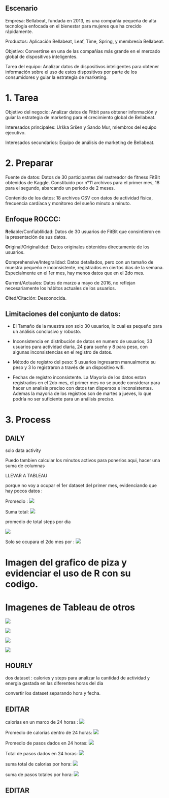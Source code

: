 



## Escenario

Empresa: Bellabeat, fundada en 2013, es una compañía pequeña de alta tecnologia enfocada en el bienestar para mujeres que ha crecido rápidamente. 

Productos: Aplicación Bellabeat, Leaf, Time, Spring, y membresía Bellabeat.

Objetivo: Convertirse en una de las compañias más grande en el mercado global de dispositivos inteligentes.

Tarea del equipo: Analizar datos de dispositivos inteligentes para obtener información sobre el uso de estos dispositivos por parte de los consumidores y guiar la estrategia de marketing.

# 1. Tarea
Objetivo del negocio: Analizar datos de Fitbit para obtener información y guiar la estrategia de marketing para el crecimiento global de Bellabeat.

Interesados principales: Urška Sršen y Sando Mur, miembros del equipo ejecutivo.

Interesados secundarios: Equipo de análisis de marketing de Bellabeat.

# 2. Preparar
Fuente de datos: Datos de 30 participantes del rastreador de fitness FitBit obtenidos de Kaggle. Constituido por n°11 archivos para el primer mes, 18 para el segundo, abarcando un periodo de 2 meses.

Contenido de los datos: 18 archivos CSV con datos de actividad física, frecuencia cardíaca y monitoreo del sueño minuto a minuto.

## Enfoque ROCCC:

**R**eliable/Confiablilidad: Datos de 30 usuarios de FitBit que consintieron en la presentación de sus datos.

**O**riginal/Originalidad: Datos originales obtenidos directamente de los usuarios.

**C**omprehensive/Integralidad: Datos detallados, pero con un tamaño de muestra pequeño e inconsistente, registrados en ciertos días de la semana. Especialmente en el 1er mes, hay menos datos que en el 2do mes.

**C**urrent/Actuales: Datos de marzo a mayo de 2016, no reflejan necesariamente los hábitos actuales de los usuarios.

**C**ited/Citación: Desconocida.


## Limitaciones del conjunto de datos:

* El Tamaño de la muestra son solo 30 usuarios, lo cual es pequeño para un análisis conclusivo y robusto.

* Inconsistencia en distribución de datos en numero de usuarios; 33 usuarios para actividad diaria, 24 para sueño y 8 para peso, con algunas inconsistencias en el registro de datos.


* Método de registro del peso: 5 usuarios ingresaron manualmente su peso y 3 lo registraron a través de un dispositivo wifi.

* Fechas de registro inconsistente. La Mayoría de los datos estan registrados en el 2do mes, el primer mes no se puede considerar para hacer un analisis preciso con datos tan dispersos e inconsistentes. Ademas la mayoria de los registros son de martes a jueves, lo que podría no ser suficiente para un análisis preciso.



# 3. Process 

## DAILY
  solo data activity

Puedo tambien calcular los minutos activos para ponerlos aqui, hacer una suma de columnas

LLEVAR A TABLEAU

porque no voy a ocupar el 1er dataset del primer mes, evidenciando que hay pocos datos :

Promedio :
![](imagenes/1y2/promedio_daily_total_steps_1y2.png)

Suma total:
![](imagenes/1y2/suma_total_steps_1y2.png)

promedio de total steps por dia 

![](imagenes/daily/Promedio_activity_date_total_steps2.png)

Solo se ocupara el 2do mes por :
![](imagenes/daily/Data_recolectada_por_fecha.png)

# Imagen del grafico de piza y evidenciar el uso de R con su codigo.

# Imagenes de Tableau de otros 

![](imagenes/daily/R_minutos_de_nivel_de_actividad.png)

![](imagenes/daily/Sedentarismo_por_dias_de_la_semana.png)

![](imagenes/daily/Pasos_por_dias_de_la_semana.png)

![](imagenes/daily/Calorias_por_semana.png)





## HOURLY

dos dataset : calories y steps para analizar la cantidad de actividad y energia gastada en las diferentes horas del dia

convertir los dataset separando hora y fecha.

## EDITAR

calorias en un marco de 24 horas :
![](imagenes/hourly/calories_hourly.png)

Promedio de calorias dentro de 24 horas:
![](imagenes/hourly/promedio_calories_hourly.png)

Promedio de pasos dados en 24 horas:
![](imagenes/hourly/promedio_hourly_steps.png)

Total de pasos dados en 24 horas:
![](imagenes/hourly/step_total_hourly.png)

suma total de calorias por hora:
![](imagenes/hourly/suma_calories_hourly.png)

suma de pasos totales por hora:
![](imagenes/hourly/suma_steps_total_hourly.png)

## EDITAR 

